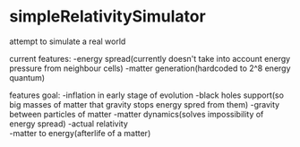 # simpleRelativitySimulator
attempt to simulate a real world

current features:
-energy spread(currently doesn't take into account energy pressure from neighbour cells)
-matter generation(hardcoded to 2^8 energy quantum)

features goal:
-inflation in early stage of evolution
-black holes support(so big masses of matter that gravity stops energy spred from them)
-gravity between particles of matter
-matter dynamics(solves impossibility of energy spread)
-actual relativity\
-matter to energy(afterlife of a matter)

